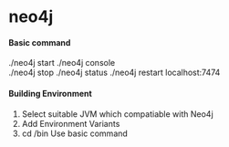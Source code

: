 # neo4j

#### Basic command
  ./neo4j start 
  ./neo4j console  
  ./neo4j stop 
  ./neo4j status 
  ./neo4j restart 
  localhost:7474

#### Building Environment
  1. Select suitable JVM which compatiable with Neo4j
  2. Add Environment Variants
  3. cd /bin Use basic command
